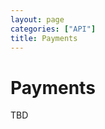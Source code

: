 ```yaml
---
layout: page
categories: ["API"]
title: Payments
---
```


# Payments

TBD

<!--

After [creating a booking][booking] or when updating the users credit we need some informations about the payment. The payment is usually done through an external provider (PayPal, etc.).

We need the information to verify the booking or credit charge. If no information is provided, the credit charge or the booking gets invalid.

* [PayPal](#paypal)
* [Braintree](#braintree)
* [Credit](#credit)

## <a name="paypal"></a>PayPal

### Definition

```nginx
POST {{ site.parku.api }}/payment/paypal
```

### Arguments

* __amount__ _required_<br/>
  The amount of the payment transaction. If the amount is greater than the booking price, the difference gets added to the credit.
* __currency__ _required_<br/>
  _CHF_ and _EUR_ are valid.
* __provider\_info__ _required_<br/>
  All information you get returned from paypal. This is used for backend validation of the payment.
* __booking\_id__ _optional_<br/>
  Add the booking\_id when the payment was for a booking. If no booking\_id is submitted, the amount will be added to the users credit.

### Example Request

```sh
$ curl {{ site.parku.api }}/payment/paypal \
    -u 098f6bcd4621d373cade4e832627b4f6:parku \
    -X POST \
    -d amount=12.50 \
    -d currency=EUR \
    -d "provider_info={\"client\":{\"paypal...}}" \
    -d booking_id=0072c629-e622-11e2-8bf1-8a83f3373875
```

### Example Response

```nginx
Status: 204 No Content
```

```

```

## <a name="braintree"></a>Braintree

### Definition

```nginx
POST {{ site.parku.api }}/payment/braintree
```

### Arguments

TBD

### Example Request

TBD

### Example Response

TBD


## <a name="credit"></a>Credit

If the credit is lower than the booking amount, the [error][error] `Status: 422 Unprocessable Entity` gets returned.

### Definition

```nginx
POST {{ site.parku.api }}/payment/credit
```

### Arguments

* __booking\_id__ _required_<br/>

### Example Request

```sh
$ curl {{ site.parku.api }}/payment/credit \
    -u 098f6bcd4621d373cade4e832627b4f6:parku \
    -X POST \
    -d booking_id=0072c629-e622-11e2-8bf1-8a83f3373875
```

### Example Response

```nginx
Status: 204 No Content
```

```

```

-->

  [booking]:  /api/bookings/
  [error]:    /api/#errors
